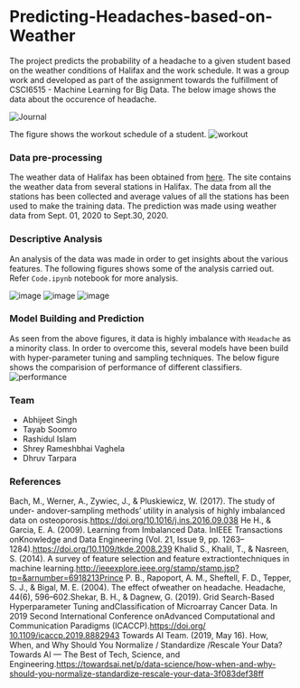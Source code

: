 # Predicting-Headaches-based-on-Weather

The project predicts the probability of a headache to a given student based on the weather conditions of Halifax and the work schedule. It was a group work and developed as part of the assignment towards the fulfillment of CSCI6515 - Machine Learning for Big Data. The below image shows the data about the occurence of headache. 

![Journal](https://user-images.githubusercontent.com/20052459/95027144-b6eaae00-066c-11eb-9f3b-a139533829da.PNG)

The figure shows the workout schedule of a student. 
![workout](https://user-images.githubusercontent.com/20052459/95027194-0c26bf80-066d-11eb-903b-daf982633afe.PNG)
### Data pre-processing
The weather data of Halifax has been obtained from [here](https://climate.weather.gc.ca/). The site contains the weather data from several stations in Halifax. The data from all the stations has been collected and average values of all the stations has been used to make the training data. The prediction was made using weather data from Sept. 01, 2020 to Sept.30, 2020. 

### Descriptive Analysis
An analysis of the data was made in order to get insights about the various features. The following figures shows some of the analysis carried out. Refer `Code.ipynb` notebook for more analysis.

![image](https://user-images.githubusercontent.com/20052459/95027340-1d240080-066e-11eb-89e1-152c870e9096.png)
![image](https://user-images.githubusercontent.com/20052459/95027413-a20f1a00-066e-11eb-93a0-dd9e24e1cc69.png)
![image](https://user-images.githubusercontent.com/20052459/95027419-ab988200-066e-11eb-8f2b-fbf2333415fc.png)

### Model Building and Prediction
As seen from the above figures, it data is highly imbalance with `Headache` as a minority class. In order to overcome this, several models have been build with hyper-parameter tuning and sampling techniques. The below figure shows the comparision of performance of different classifiers.
![performance](https://user-images.githubusercontent.com/20052459/95027532-a556d580-066f-11eb-98e8-0e2e472ca9d5.PNG)

### Team
- Abhijeet Singh  
- Tayab Soomro  
- Rashidul Islam  
- Shrey Rameshbhai Vaghela  
- Dhruv Tarpara 

### References
Bach, M., Werner, A., Zywiec, J., & Pluskiewicz, W. (2017). ​The study of under- andover-sampling methods’ utility in analysis of highly imbalanced data on osteoporosis​.https://doi.org/​10.1016/j.ins.2016.09.038
He H., & Garcia, E. A. (2009). Learning from Imbalanced Data. In ​IEEE Transactions onKnowledge and Data Engineering​ (Vol. 21, Issue 9, pp. 1263–1284).https://doi.org/​10.1109/tkde.2008.239
Khalid S., Khalil, T., & Nasreen, S. (2014). ​A survey of feature selection and feature extractiontechniques in machine learning​.http://ieeexplore.ieee.org/stamp/stamp.jsp?tp=&arnumber=6918213Prince
P. B., Rapoport, A. M., Sheftell, F. D., Tepper, S. J., & Bigal, M. E. (2004). The effect ofweather on headache. ​Headache​, ​44​(6), 596–602.Shekar, B. H., & Dagnew, G. (2019). Grid Search-Based Hyperparameter Tuning andClassification of Microarray Cancer Data. In ​2019 Second International Conference onAdvanced Computational and Communication Paradigms (ICACCP)​.https://doi.org/​10.1109/icaccp.2019.8882943
Towards AI Team. (2019, May 16). ​How, When, and Why Should You Normalize / Standardize /Rescale Your Data?​ Towards AI — The Best of Tech, Science, and Engineering.https://towardsai.net/p/data-science/how-when-and-why-should-you-normalize-standardize-rescale-your-data-3f083def38ff
